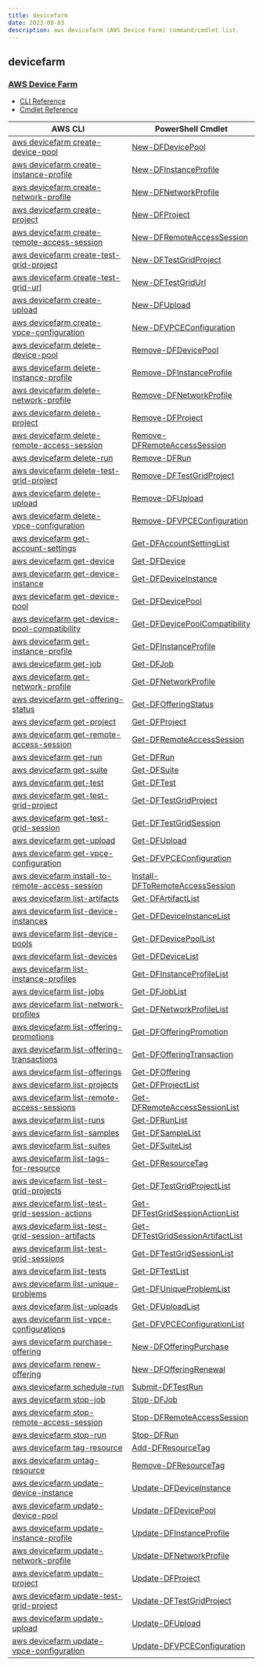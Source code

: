 ```yaml
---
title: devicefarm
date: 2023-08-03
description: aws devicefarm (AWS Device Farm) command/cmdlet list.
---
```


## devicefarm

### [AWS Device Farm](https://aws.amazon.com/device-farm/)

* [CLI Reference](https://awscli.amazonaws.com/v2/documentation/api/latest/reference/devicefarm/index.html)
* [Cmdlet Reference](https://docs.aws.amazon.com/powershell/latest/reference/items/AWS_Device_Farm_cmdlets.html)

|AWS CLI|PowerShell Cmdlet|
|----|----|
|[aws devicefarm create-device-pool](https://awscli.amazonaws.com/v2/documentation/api/latest/reference/devicefarm/create-device-pool.html)|[New-DFDevicePool](https://docs.aws.amazon.com/powershell/latest/reference/items/New-DFDevicePool.html)|
|[aws devicefarm create-instance-profile](https://awscli.amazonaws.com/v2/documentation/api/latest/reference/devicefarm/create-instance-profile.html)|[New-DFInstanceProfile](https://docs.aws.amazon.com/powershell/latest/reference/items/New-DFInstanceProfile.html)|
|[aws devicefarm create-network-profile](https://awscli.amazonaws.com/v2/documentation/api/latest/reference/devicefarm/create-network-profile.html)|[New-DFNetworkProfile](https://docs.aws.amazon.com/powershell/latest/reference/items/New-DFNetworkProfile.html)|
|[aws devicefarm create-project](https://awscli.amazonaws.com/v2/documentation/api/latest/reference/devicefarm/create-project.html)|[New-DFProject](https://docs.aws.amazon.com/powershell/latest/reference/items/New-DFProject.html)|
|[aws devicefarm create-remote-access-session](https://awscli.amazonaws.com/v2/documentation/api/latest/reference/devicefarm/create-remote-access-session.html)|[New-DFRemoteAccessSession](https://docs.aws.amazon.com/powershell/latest/reference/items/New-DFRemoteAccessSession.html)|
|[aws devicefarm create-test-grid-project](https://awscli.amazonaws.com/v2/documentation/api/latest/reference/devicefarm/create-test-grid-project.html)|[New-DFTestGridProject](https://docs.aws.amazon.com/powershell/latest/reference/items/New-DFTestGridProject.html)|
|[aws devicefarm create-test-grid-url](https://awscli.amazonaws.com/v2/documentation/api/latest/reference/devicefarm/create-test-grid-url.html)|[New-DFTestGridUrl](https://docs.aws.amazon.com/powershell/latest/reference/items/New-DFTestGridUrl.html)|
|[aws devicefarm create-upload](https://awscli.amazonaws.com/v2/documentation/api/latest/reference/devicefarm/create-upload.html)|[New-DFUpload](https://docs.aws.amazon.com/powershell/latest/reference/items/New-DFUpload.html)|
|[aws devicefarm create-vpce-configuration](https://awscli.amazonaws.com/v2/documentation/api/latest/reference/devicefarm/create-vpce-configuration.html)|[New-DFVPCEConfiguration](https://docs.aws.amazon.com/powershell/latest/reference/items/New-DFVPCEConfiguration.html)|
|[aws devicefarm delete-device-pool](https://awscli.amazonaws.com/v2/documentation/api/latest/reference/devicefarm/delete-device-pool.html)|[Remove-DFDevicePool](https://docs.aws.amazon.com/powershell/latest/reference/items/Remove-DFDevicePool.html)|
|[aws devicefarm delete-instance-profile](https://awscli.amazonaws.com/v2/documentation/api/latest/reference/devicefarm/delete-instance-profile.html)|[Remove-DFInstanceProfile](https://docs.aws.amazon.com/powershell/latest/reference/items/Remove-DFInstanceProfile.html)|
|[aws devicefarm delete-network-profile](https://awscli.amazonaws.com/v2/documentation/api/latest/reference/devicefarm/delete-network-profile.html)|[Remove-DFNetworkProfile](https://docs.aws.amazon.com/powershell/latest/reference/items/Remove-DFNetworkProfile.html)|
|[aws devicefarm delete-project](https://awscli.amazonaws.com/v2/documentation/api/latest/reference/devicefarm/delete-project.html)|[Remove-DFProject](https://docs.aws.amazon.com/powershell/latest/reference/items/Remove-DFProject.html)|
|[aws devicefarm delete-remote-access-session](https://awscli.amazonaws.com/v2/documentation/api/latest/reference/devicefarm/delete-remote-access-session.html)|[Remove-DFRemoteAccessSession](https://docs.aws.amazon.com/powershell/latest/reference/items/Remove-DFRemoteAccessSession.html)|
|[aws devicefarm delete-run](https://awscli.amazonaws.com/v2/documentation/api/latest/reference/devicefarm/delete-run.html)|[Remove-DFRun](https://docs.aws.amazon.com/powershell/latest/reference/items/Remove-DFRun.html)|
|[aws devicefarm delete-test-grid-project](https://awscli.amazonaws.com/v2/documentation/api/latest/reference/devicefarm/delete-test-grid-project.html)|[Remove-DFTestGridProject](https://docs.aws.amazon.com/powershell/latest/reference/items/Remove-DFTestGridProject.html)|
|[aws devicefarm delete-upload](https://awscli.amazonaws.com/v2/documentation/api/latest/reference/devicefarm/delete-upload.html)|[Remove-DFUpload](https://docs.aws.amazon.com/powershell/latest/reference/items/Remove-DFUpload.html)|
|[aws devicefarm delete-vpce-configuration](https://awscli.amazonaws.com/v2/documentation/api/latest/reference/devicefarm/delete-vpce-configuration.html)|[Remove-DFVPCEConfiguration](https://docs.aws.amazon.com/powershell/latest/reference/items/Remove-DFVPCEConfiguration.html)|
|[aws devicefarm get-account-settings](https://awscli.amazonaws.com/v2/documentation/api/latest/reference/devicefarm/get-account-settings.html)|[Get-DFAccountSettingList](https://docs.aws.amazon.com/powershell/latest/reference/items/Get-DFAccountSettingList.html)|
|[aws devicefarm get-device](https://awscli.amazonaws.com/v2/documentation/api/latest/reference/devicefarm/get-device.html)|[Get-DFDevice](https://docs.aws.amazon.com/powershell/latest/reference/items/Get-DFDevice.html)|
|[aws devicefarm get-device-instance](https://awscli.amazonaws.com/v2/documentation/api/latest/reference/devicefarm/get-device-instance.html)|[Get-DFDeviceInstance](https://docs.aws.amazon.com/powershell/latest/reference/items/Get-DFDeviceInstance.html)|
|[aws devicefarm get-device-pool](https://awscli.amazonaws.com/v2/documentation/api/latest/reference/devicefarm/get-device-pool.html)|[Get-DFDevicePool](https://docs.aws.amazon.com/powershell/latest/reference/items/Get-DFDevicePool.html)|
|[aws devicefarm get-device-pool-compatibility](https://awscli.amazonaws.com/v2/documentation/api/latest/reference/devicefarm/get-device-pool-compatibility.html)|[Get-DFDevicePoolCompatibility](https://docs.aws.amazon.com/powershell/latest/reference/items/Get-DFDevicePoolCompatibility.html)|
|[aws devicefarm get-instance-profile](https://awscli.amazonaws.com/v2/documentation/api/latest/reference/devicefarm/get-instance-profile.html)|[Get-DFInstanceProfile](https://docs.aws.amazon.com/powershell/latest/reference/items/Get-DFInstanceProfile.html)|
|[aws devicefarm get-job](https://awscli.amazonaws.com/v2/documentation/api/latest/reference/devicefarm/get-job.html)|[Get-DFJob](https://docs.aws.amazon.com/powershell/latest/reference/items/Get-DFJob.html)|
|[aws devicefarm get-network-profile](https://awscli.amazonaws.com/v2/documentation/api/latest/reference/devicefarm/get-network-profile.html)|[Get-DFNetworkProfile](https://docs.aws.amazon.com/powershell/latest/reference/items/Get-DFNetworkProfile.html)|
|[aws devicefarm get-offering-status](https://awscli.amazonaws.com/v2/documentation/api/latest/reference/devicefarm/get-offering-status.html)|[Get-DFOfferingStatus](https://docs.aws.amazon.com/powershell/latest/reference/items/Get-DFOfferingStatus.html)|
|[aws devicefarm get-project](https://awscli.amazonaws.com/v2/documentation/api/latest/reference/devicefarm/get-project.html)|[Get-DFProject](https://docs.aws.amazon.com/powershell/latest/reference/items/Get-DFProject.html)|
|[aws devicefarm get-remote-access-session](https://awscli.amazonaws.com/v2/documentation/api/latest/reference/devicefarm/get-remote-access-session.html)|[Get-DFRemoteAccessSession](https://docs.aws.amazon.com/powershell/latest/reference/items/Get-DFRemoteAccessSession.html)|
|[aws devicefarm get-run](https://awscli.amazonaws.com/v2/documentation/api/latest/reference/devicefarm/get-run.html)|[Get-DFRun](https://docs.aws.amazon.com/powershell/latest/reference/items/Get-DFRun.html)|
|[aws devicefarm get-suite](https://awscli.amazonaws.com/v2/documentation/api/latest/reference/devicefarm/get-suite.html)|[Get-DFSuite](https://docs.aws.amazon.com/powershell/latest/reference/items/Get-DFSuite.html)|
|[aws devicefarm get-test](https://awscli.amazonaws.com/v2/documentation/api/latest/reference/devicefarm/get-test.html)|[Get-DFTest](https://docs.aws.amazon.com/powershell/latest/reference/items/Get-DFTest.html)|
|[aws devicefarm get-test-grid-project](https://awscli.amazonaws.com/v2/documentation/api/latest/reference/devicefarm/get-test-grid-project.html)|[Get-DFTestGridProject](https://docs.aws.amazon.com/powershell/latest/reference/items/Get-DFTestGridProject.html)|
|[aws devicefarm get-test-grid-session](https://awscli.amazonaws.com/v2/documentation/api/latest/reference/devicefarm/get-test-grid-session.html)|[Get-DFTestGridSession](https://docs.aws.amazon.com/powershell/latest/reference/items/Get-DFTestGridSession.html)|
|[aws devicefarm get-upload](https://awscli.amazonaws.com/v2/documentation/api/latest/reference/devicefarm/get-upload.html)|[Get-DFUpload](https://docs.aws.amazon.com/powershell/latest/reference/items/Get-DFUpload.html)|
|[aws devicefarm get-vpce-configuration](https://awscli.amazonaws.com/v2/documentation/api/latest/reference/devicefarm/get-vpce-configuration.html)|[Get-DFVPCEConfiguration](https://docs.aws.amazon.com/powershell/latest/reference/items/Get-DFVPCEConfiguration.html)|
|[aws devicefarm install-to-remote-access-session](https://awscli.amazonaws.com/v2/documentation/api/latest/reference/devicefarm/install-to-remote-access-session.html)|[Install-DFToRemoteAccessSession](https://docs.aws.amazon.com/powershell/latest/reference/items/Install-DFToRemoteAccessSession.html)|
|[aws devicefarm list-artifacts](https://awscli.amazonaws.com/v2/documentation/api/latest/reference/devicefarm/list-artifacts.html)|[Get-DFArtifactList](https://docs.aws.amazon.com/powershell/latest/reference/items/Get-DFArtifactList.html)|
|[aws devicefarm list-device-instances](https://awscli.amazonaws.com/v2/documentation/api/latest/reference/devicefarm/list-device-instances.html)|[Get-DFDeviceInstanceList](https://docs.aws.amazon.com/powershell/latest/reference/items/Get-DFDeviceInstanceList.html)|
|[aws devicefarm list-device-pools](https://awscli.amazonaws.com/v2/documentation/api/latest/reference/devicefarm/list-device-pools.html)|[Get-DFDevicePoolList](https://docs.aws.amazon.com/powershell/latest/reference/items/Get-DFDevicePoolList.html)|
|[aws devicefarm list-devices](https://awscli.amazonaws.com/v2/documentation/api/latest/reference/devicefarm/list-devices.html)|[Get-DFDeviceList](https://docs.aws.amazon.com/powershell/latest/reference/items/Get-DFDeviceList.html)|
|[aws devicefarm list-instance-profiles](https://awscli.amazonaws.com/v2/documentation/api/latest/reference/devicefarm/list-instance-profiles.html)|[Get-DFInstanceProfileList](https://docs.aws.amazon.com/powershell/latest/reference/items/Get-DFInstanceProfileList.html)|
|[aws devicefarm list-jobs](https://awscli.amazonaws.com/v2/documentation/api/latest/reference/devicefarm/list-jobs.html)|[Get-DFJobList](https://docs.aws.amazon.com/powershell/latest/reference/items/Get-DFJobList.html)|
|[aws devicefarm list-network-profiles](https://awscli.amazonaws.com/v2/documentation/api/latest/reference/devicefarm/list-network-profiles.html)|[Get-DFNetworkProfileList](https://docs.aws.amazon.com/powershell/latest/reference/items/Get-DFNetworkProfileList.html)|
|[aws devicefarm list-offering-promotions](https://awscli.amazonaws.com/v2/documentation/api/latest/reference/devicefarm/list-offering-promotions.html)|[Get-DFOfferingPromotion](https://docs.aws.amazon.com/powershell/latest/reference/items/Get-DFOfferingPromotion.html)|
|[aws devicefarm list-offering-transactions](https://awscli.amazonaws.com/v2/documentation/api/latest/reference/devicefarm/list-offering-transactions.html)|[Get-DFOfferingTransaction](https://docs.aws.amazon.com/powershell/latest/reference/items/Get-DFOfferingTransaction.html)|
|[aws devicefarm list-offerings](https://awscli.amazonaws.com/v2/documentation/api/latest/reference/devicefarm/list-offerings.html)|[Get-DFOffering](https://docs.aws.amazon.com/powershell/latest/reference/items/Get-DFOffering.html)|
|[aws devicefarm list-projects](https://awscli.amazonaws.com/v2/documentation/api/latest/reference/devicefarm/list-projects.html)|[Get-DFProjectList](https://docs.aws.amazon.com/powershell/latest/reference/items/Get-DFProjectList.html)|
|[aws devicefarm list-remote-access-sessions](https://awscli.amazonaws.com/v2/documentation/api/latest/reference/devicefarm/list-remote-access-sessions.html)|[Get-DFRemoteAccessSessionList](https://docs.aws.amazon.com/powershell/latest/reference/items/Get-DFRemoteAccessSessionList.html)|
|[aws devicefarm list-runs](https://awscli.amazonaws.com/v2/documentation/api/latest/reference/devicefarm/list-runs.html)|[Get-DFRunList](https://docs.aws.amazon.com/powershell/latest/reference/items/Get-DFRunList.html)|
|[aws devicefarm list-samples](https://awscli.amazonaws.com/v2/documentation/api/latest/reference/devicefarm/list-samples.html)|[Get-DFSampleList](https://docs.aws.amazon.com/powershell/latest/reference/items/Get-DFSampleList.html)|
|[aws devicefarm list-suites](https://awscli.amazonaws.com/v2/documentation/api/latest/reference/devicefarm/list-suites.html)|[Get-DFSuiteList](https://docs.aws.amazon.com/powershell/latest/reference/items/Get-DFSuiteList.html)|
|[aws devicefarm list-tags-for-resource](https://awscli.amazonaws.com/v2/documentation/api/latest/reference/devicefarm/list-tags-for-resource.html)|[Get-DFResourceTag](https://docs.aws.amazon.com/powershell/latest/reference/items/Get-DFResourceTag.html)|
|[aws devicefarm list-test-grid-projects](https://awscli.amazonaws.com/v2/documentation/api/latest/reference/devicefarm/list-test-grid-projects.html)|[Get-DFTestGridProjectList](https://docs.aws.amazon.com/powershell/latest/reference/items/Get-DFTestGridProjectList.html)|
|[aws devicefarm list-test-grid-session-actions](https://awscli.amazonaws.com/v2/documentation/api/latest/reference/devicefarm/list-test-grid-session-actions.html)|[Get-DFTestGridSessionActionList](https://docs.aws.amazon.com/powershell/latest/reference/items/Get-DFTestGridSessionActionList.html)|
|[aws devicefarm list-test-grid-session-artifacts](https://awscli.amazonaws.com/v2/documentation/api/latest/reference/devicefarm/list-test-grid-session-artifacts.html)|[Get-DFTestGridSessionArtifactList](https://docs.aws.amazon.com/powershell/latest/reference/items/Get-DFTestGridSessionArtifactList.html)|
|[aws devicefarm list-test-grid-sessions](https://awscli.amazonaws.com/v2/documentation/api/latest/reference/devicefarm/list-test-grid-sessions.html)|[Get-DFTestGridSessionList](https://docs.aws.amazon.com/powershell/latest/reference/items/Get-DFTestGridSessionList.html)|
|[aws devicefarm list-tests](https://awscli.amazonaws.com/v2/documentation/api/latest/reference/devicefarm/list-tests.html)|[Get-DFTestList](https://docs.aws.amazon.com/powershell/latest/reference/items/Get-DFTestList.html)|
|[aws devicefarm list-unique-problems](https://awscli.amazonaws.com/v2/documentation/api/latest/reference/devicefarm/list-unique-problems.html)|[Get-DFUniqueProblemList](https://docs.aws.amazon.com/powershell/latest/reference/items/Get-DFUniqueProblemList.html)|
|[aws devicefarm list-uploads](https://awscli.amazonaws.com/v2/documentation/api/latest/reference/devicefarm/list-uploads.html)|[Get-DFUploadList](https://docs.aws.amazon.com/powershell/latest/reference/items/Get-DFUploadList.html)|
|[aws devicefarm list-vpce-configurations](https://awscli.amazonaws.com/v2/documentation/api/latest/reference/devicefarm/list-vpce-configurations.html)|[Get-DFVPCEConfigurationList](https://docs.aws.amazon.com/powershell/latest/reference/items/Get-DFVPCEConfigurationList.html)|
|[aws devicefarm purchase-offering](https://awscli.amazonaws.com/v2/documentation/api/latest/reference/devicefarm/purchase-offering.html)|[New-DFOfferingPurchase](https://docs.aws.amazon.com/powershell/latest/reference/items/New-DFOfferingPurchase.html)|
|[aws devicefarm renew-offering](https://awscli.amazonaws.com/v2/documentation/api/latest/reference/devicefarm/renew-offering.html)|[New-DFOfferingRenewal](https://docs.aws.amazon.com/powershell/latest/reference/items/New-DFOfferingRenewal.html)|
|[aws devicefarm schedule-run](https://awscli.amazonaws.com/v2/documentation/api/latest/reference/devicefarm/schedule-run.html)|[Submit-DFTestRun](https://docs.aws.amazon.com/powershell/latest/reference/items/Submit-DFTestRun.html)|
|[aws devicefarm stop-job](https://awscli.amazonaws.com/v2/documentation/api/latest/reference/devicefarm/stop-job.html)|[Stop-DFJob](https://docs.aws.amazon.com/powershell/latest/reference/items/Stop-DFJob.html)|
|[aws devicefarm stop-remote-access-session](https://awscli.amazonaws.com/v2/documentation/api/latest/reference/devicefarm/stop-remote-access-session.html)|[Stop-DFRemoteAccessSession](https://docs.aws.amazon.com/powershell/latest/reference/items/Stop-DFRemoteAccessSession.html)|
|[aws devicefarm stop-run](https://awscli.amazonaws.com/v2/documentation/api/latest/reference/devicefarm/stop-run.html)|[Stop-DFRun](https://docs.aws.amazon.com/powershell/latest/reference/items/Stop-DFRun.html)|
|[aws devicefarm tag-resource](https://awscli.amazonaws.com/v2/documentation/api/latest/reference/devicefarm/tag-resource.html)|[Add-DFResourceTag](https://docs.aws.amazon.com/powershell/latest/reference/items/Add-DFResourceTag.html)|
|[aws devicefarm untag-resource](https://awscli.amazonaws.com/v2/documentation/api/latest/reference/devicefarm/untag-resource.html)|[Remove-DFResourceTag](https://docs.aws.amazon.com/powershell/latest/reference/items/Remove-DFResourceTag.html)|
|[aws devicefarm update-device-instance](https://awscli.amazonaws.com/v2/documentation/api/latest/reference/devicefarm/update-device-instance.html)|[Update-DFDeviceInstance](https://docs.aws.amazon.com/powershell/latest/reference/items/Update-DFDeviceInstance.html)|
|[aws devicefarm update-device-pool](https://awscli.amazonaws.com/v2/documentation/api/latest/reference/devicefarm/update-device-pool.html)|[Update-DFDevicePool](https://docs.aws.amazon.com/powershell/latest/reference/items/Update-DFDevicePool.html)|
|[aws devicefarm update-instance-profile](https://awscli.amazonaws.com/v2/documentation/api/latest/reference/devicefarm/update-instance-profile.html)|[Update-DFInstanceProfile](https://docs.aws.amazon.com/powershell/latest/reference/items/Update-DFInstanceProfile.html)|
|[aws devicefarm update-network-profile](https://awscli.amazonaws.com/v2/documentation/api/latest/reference/devicefarm/update-network-profile.html)|[Update-DFNetworkProfile](https://docs.aws.amazon.com/powershell/latest/reference/items/Update-DFNetworkProfile.html)|
|[aws devicefarm update-project](https://awscli.amazonaws.com/v2/documentation/api/latest/reference/devicefarm/update-project.html)|[Update-DFProject](https://docs.aws.amazon.com/powershell/latest/reference/items/Update-DFProject.html)|
|[aws devicefarm update-test-grid-project](https://awscli.amazonaws.com/v2/documentation/api/latest/reference/devicefarm/update-test-grid-project.html)|[Update-DFTestGridProject](https://docs.aws.amazon.com/powershell/latest/reference/items/Update-DFTestGridProject.html)|
|[aws devicefarm update-upload](https://awscli.amazonaws.com/v2/documentation/api/latest/reference/devicefarm/update-upload.html)|[Update-DFUpload](https://docs.aws.amazon.com/powershell/latest/reference/items/Update-DFUpload.html)|
|[aws devicefarm update-vpce-configuration](https://awscli.amazonaws.com/v2/documentation/api/latest/reference/devicefarm/update-vpce-configuration.html)|[Update-DFVPCEConfiguration](https://docs.aws.amazon.com/powershell/latest/reference/items/Update-DFVPCEConfiguration.html)|

